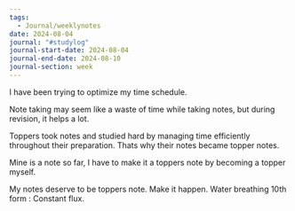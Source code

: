 ```yaml
---
tags:
  - Journal/weeklynotes
date: 2024-08-04
journal: "#studylog"
journal-start-date: 2024-08-04
journal-end-date: 2024-08-10
journal-section: week
---
```

I have been trying to optimize my time schedule.

Note taking may seem like a waste of time while taking notes, but during revision, it helps a lot.

Toppers took notes and studied hard by managing time efficiently throughout their preparation. Thats why their notes became topper notes.

Mine is a note so far, I have to make it a toppers note by becoming a topper myself.

My notes deserve to be toppers note. Make it happen. 
Water breathing 10th form : Constant flux.